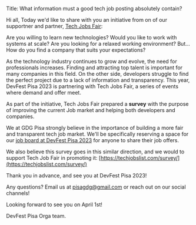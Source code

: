 Title: What information must a good tech job posting absolutely contain?

Hi all,
Today we'd like to share with you an initiative from on of our supportner and partner, [Tech Jobs Fair](https://techjobslist.com/):

Are you willing to learn new technologies? Would you like to work with systems at scale? Are you looking for a relaxed working environment?
But... How do you find a company that suits your expectations?

As the technology industry continues to grow and evolve, the need for professionals increases. Finding and attracting top talent is important for many companies in this field. On the other side, developers struggle to find the perfect project due to a lack of information and transparency. 
This year, DevFest Pisa 2023 is partnering with Tech Jobs Fair, a series of events where demand and offer meet. 

As part of the initiative, Tech Jobs Fair prepared a **survey** with the purpose of improving the current Job market and helping both developers and companies.

We at GDG Pisa strongly believe in the importance of building a more fair and transparent tech job market. We'll be specifically reserving a space for our [job board at DevFest Pisa 2023](/blog/introducing-the-job-board) for anyone to share their job offers.

We also believe this survey goes in this similar direction, and we would to support Tech Job Fair in promoting it:
[https://techjobslist.com/survey/](https://techjobslist.com/survey/)

Thank you in advance, and see you at DevFest Pisa 2023!

Any questions? Email us at [pisagdg@gmail.com](mailto:pisagdg+devfest@gmail.com) or reach out on our social channels!

Looking forward to see you on April 1st!

DevFest Pisa Orga team.
